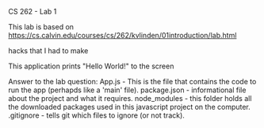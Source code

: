 CS 262 - Lab 1

This lab is based on https://cs.calvin.edu/courses/cs/262/kvlinden/01introduction/lab.html

hacks that I had to make

This application prints "Hello World!" to the screen

Answer to the lab question: App.js - This is the file that contains the code to run the app (perhapds like a 'main' file). package.json - informational file about the project and what it requires. node_modules - this folder holds all the downloaded packages used in this javascript project on the computer.
.gitignore - tells git which files to ignore (or not track).
